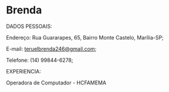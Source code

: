 # Brenda            

DADOS PESSOAIS:

Endereço: Rua Guararapes, 65, Bairro Monte Castelo, Marília-SP;

E-mail: teruelbrenda246@gmail.com;

Telefone: (14) 99844-6278;

EXPERIENCIA:

Operadora de Computador - HCFAMEMA
